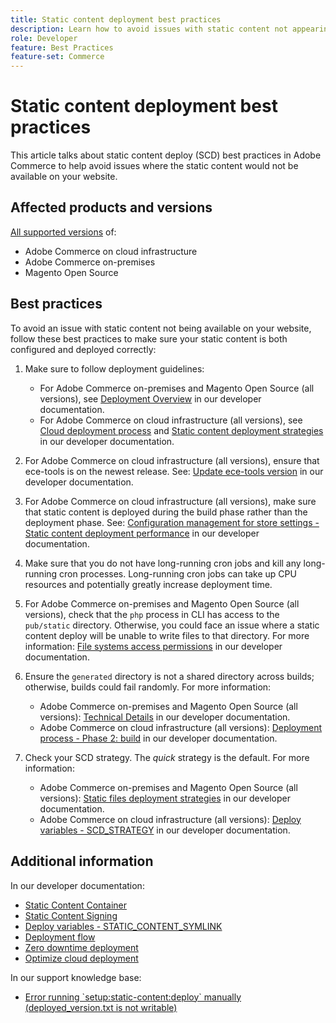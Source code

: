 ```yaml
---
title: Static content deployment best practices
description: Learn how to avoid issues with static content not appearing on your Adobe Commerce or Magento Open Source storefront.
role: Developer
feature: Best Practices
feature-set: Commerce
---
```


# Static content deployment best practices

This article talks about static content deploy (SCD) best practices in Adobe Commerce to help avoid issues where the static content would not be available on your website.

## Affected products and versions

[All supported versions](../../release/versions.html) of:

* Adobe Commerce on cloud infrastructure
* Adobe Commerce on-premises
* Magento Open Source

## Best practices

To avoid an issue with static content not being available on your website, follow these best practices to make sure your static content is both configured and deployed correctly:

1. Make sure to follow deployment guidelines:
    * For Adobe Commerce on-premises and Magento Open Source (all versions), see [Deployment Overview](../../../configuration/deployment/overview.md) in our developer documentation.
    * For Adobe Commerce on cloud infrastructure (all versions), see [Cloud deployment process](https://devdocs.magento.com/cloud/deploy/cloud-deployment-process.html) and [Static content deployment strategies](https://devdocs.magento.com/cloud/deploy/static-content-deployment.html) in our developer documentation.

1. For Adobe Commerce on cloud infrastructure (all versions), ensure that ece-tools is on the newest release. See: [Update ece-tools version](https://devdocs.magento.com/cloud/release-notes/ece-release-notes.html) in our developer documentation.
1. For Adobe Commerce on cloud infrastructure (all versions), make sure that static content is deployed during the build phase rather than the deployment phase. See: [Configuration management for store settings - Static content deployment performance](https://devdocs.magento.com/cloud/live/sens-data-over.html#cloud-confman-scd-over) in our developer documentation.
1. Make sure that you do not have long-running cron jobs and kill any long-running cron processes. Long-running cron jobs can take up CPU resources and potentially greatly increase deployment time.
1. For Adobe Commerce on-premises and Magento Open Source (all versions), check that the `php` process in CLI has access to the `pub/static` directory. Otherwise, you could face an issue where a static content deploy will be unable to write files to that directory. For more information: [File systems access permissions](https://experienceleague.adobe.com/docs/commerce-operations/configuration-guide/deployment/file-system-permissions.html) in our developer documentation.
1. Ensure the `generated` directory is not a shared directory across builds; otherwise, builds could fail randomly. For more information:
    * Adobe Commerce on-premises and Magento Open Source (all versions): [Technical Details](https://experienceleague.adobe.com/docs/commerce-operations/configuration-guide/deployment/technical-details.html) in our developer documentation.
    * Adobe Commerce on cloud infrastructure (all versions): [Deployment process - Phase 2: build](https://devdocs.magento.com/cloud/reference/discover-deploy.html#cloud-deploy-over-phases-build) in our developer documentation.

1. Check your SCD strategy. The *quick* strategy is the default. For more information:
    * Adobe Commerce on-premises and Magento Open Source (all versions): [Static files deployment strategies](https://experienceleague.adobe.com/docs/commerce-operations/configuration-guide/cli/static-view/static-view-file-strategy.html) in our developer documentation.
    * Adobe Commerce on cloud infrastructure (all versions): [Deploy variables - SCD\_STRATEGY](https://devdocs.magento.com/cloud/env/variables-deploy.html#scd_strategy) in our developer documentation.

## Additional information

In our developer documentation:

* [Static Content Container](https://developer.adobe.com/commerce/admin-developer/pattern-library/containers/static-content/)
* [Static Content Signing](https://experienceleague.adobe.com/docs/commerce-operations/configuration-guide/cache/static-content-signing.html)
* [Deploy variables - STATIC\_CONTENT\_SYMLINK](https://devdocs.magento.com/cloud/env/variables-deploy.html#static_content_symlink)
* [Deployment flow](../../../performance/deployment-flow.md)
* [Zero downtime deployment](https://devdocs.magento.com/cloud/deploy/reduce-downtime.html)
* [Optimize cloud deployment](https://devdocs.magento.com/cloud/deploy/optimize-cloud-deployment.html)

In our support knowledge base:

* [Error running \`setup:static-content:deploy\` manually (deployed\_version.txt is not writable)](https://support.magento.com/hc/en-us/articles/360000338413)
